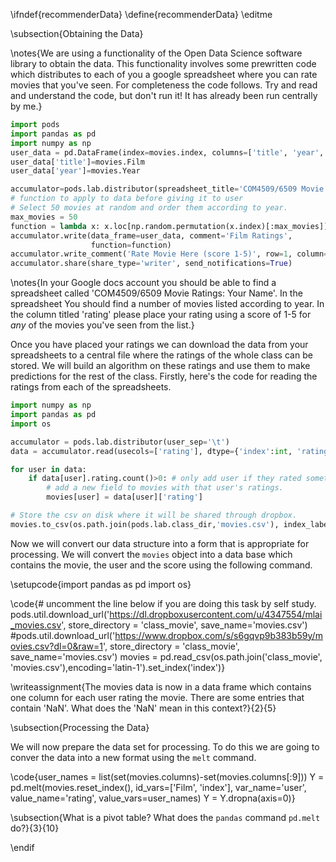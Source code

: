 \ifndef{recommenderData}
\define{recommenderData}
\editme

\subsection{Obtaining the Data}

\notes{We are using a functionality of the Open Data Science software library to obtain the data. This functionality involves some prewritten code which distributes to each of you a google spreadsheet where you can rate movies that you've seen. For completeness the code follows. Try and read and understand the code, but don't run it! It has already been run centrally by me.}

```python
import pods
import pandas as pd
import numpy as np
user_data = pd.DataFrame(index=movies.index, columns=['title', 'year', 'rating', 'prediction'])
user_data['title']=movies.Film
user_data['year']=movies.Year

accumulator=pods.lab.distributor(spreadsheet_title='COM4509/6509 Movie Ratings:', user_sep='\t')
# function to apply to data before giving it to user 
# Select 50 movies at random and order them according to year.
max_movies = 50
function = lambda x: x.loc[np.random.permutation(x.index)[:max_movies]].sort(columns='year')
accumulator.write(data_frame=user_data, comment='Film Ratings', 
                  function=function)
accumulator.write_comment('Rate Movie Here (score 1-5)', row=1, column=4)
accumulator.share(share_type='writer', send_notifications=True)
```

\notes{In your Google docs account you should be able to find a spreadsheet called 'COM4509/6509 Movie Ratings: Your Name'. In the spreadsheet You should find a number of movies listed according to year. In the column titled 'rating' please place your rating using a score of 1-5 for *any* of the movies you've seen from the list.}

Once you have placed your ratings we can download the data from your spreadsheets to a central file where the ratings of the whole class can be stored. We will build an algorithm on these ratings and use them to make predictions for the rest of the class. Firstly, here's the code for reading the ratings from each of the spreadsheets.

```python
import numpy as np
import pandas as pd
import os

accumulator = pods.lab.distributor(user_sep='\t')
data = accumulator.read(usecols=['rating'], dtype={'index':int, 'rating':np.float64}, header=2)

for user in data:
    if data[user].rating.count()>0: # only add user if they rated something
        # add a new field to movies with that user's ratings.
        movies[user] = data[user]['rating']

# Store the csv on disk where it will be shared through dropbox.
movies.to_csv(os.path.join(pods.lab.class_dir,'movies.csv'), index_label='index')
```

Now we will convert our data structure into a form that is appropriate for processing. We will convert the `movies` object into a data base which contains the movie, the user and the score using the following command.

\setupcode{import pandas as pd
import os}

\code{# uncomment the line below if you are doing this task by self study.
pods.util.download_url('https://dl.dropboxusercontent.com/u/4347554/mlai_movies.csv', store_directory = 'class_movie', save_name='movies.csv')
#pods.util.download_url('https://www.dropbox.com/s/s6gqvp9b383b59y/movies.csv?dl=0&raw=1', store_directory = 'class_movie', save_name='movies.csv')
movies = pd.read_csv(os.path.join('class_movie', 'movies.csv'),encoding='latin-1').set_index('index')}

\writeassignment{The movies data is now in a data frame which contains one column for each user rating the movie. There are some entries that contain 'NaN'. What does the 'NaN' mean in this context?}{2}{5}

\subsection{Processing the Data}

We will now prepare the data set for processing. To do this we are going to conver the data into a new format using the `melt` command.

\code{user_names = list(set(movies.columns)-set(movies.columns[:9]))
Y = pd.melt(movies.reset_index(), id_vars=['Film', 'index'], 
            var_name='user', value_name='rating', 
            value_vars=user_names)
Y = Y.dropna(axis=0)}

\subsection{What is a pivot table? What does the `pandas` command `pd.melt` do?}{3}{10}

\endif
